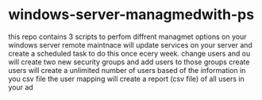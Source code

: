 # windows-server-managmedwith-ps
this repo contains 3 scripts to perfom diffrent managmet options on your windows server
remote maintnace will update services on your server and create a scheduled task to do this once ecery week.
change users and ou will create two new security groups and add users to those groups
create users will create a unlimited number of users based of the information in you csv file
the user mapping will create a report (csv file) of all users in your ad
